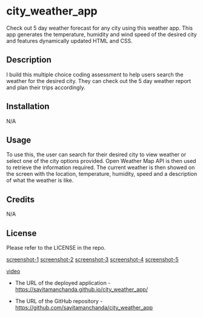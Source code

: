 # city_weather_app
Check out 5 day weather forecast for any city using this weather app. This app generates the temperature, humidity and wind speed of the desired city and features dynamically updated HTML and CSS.

## Description

I build this multiple choice coding assessment to help users search the weather for the desired city. They can check out the 5 day weather report and plan their trips accordingly. 

## Installation 
N/A

## Usage

To use this, the user can search for their desired city to view weather or select one of the city options provided. Open Weather Map API is then used to retrieve the information required. The current weather is then showed on the screen with the location, temperature, humidity, speed and a description of what the weather is like. 

## Credits 

N/A

## License 

Please refer to the LICENSE in the repo. 

[screenshot-1](./assets%3Aimages/1.png)
[screenshot-2](./assets%3Aimages/2.png)
[screenshot-3](./assets%3Aimages/3.png)
[screenshot-4](./assets%3Aimages/4.png)
[screenshot-5](./assets%3Aimages/5.png)

[video](./assets%3Aimages/Weather%20Dashboard.gif)

* The URL of the deployed application - https://savitamanchanda.github.io/city_weather_app/

* The URL of the GitHub repository - https://github.com/savitamanchanda/city_weather_app
